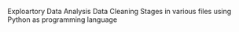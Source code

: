 Exploartory Data Analysis
Data Cleaning Stages in various files
using Python as programming language

